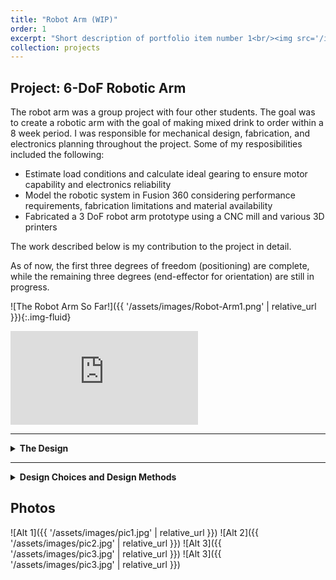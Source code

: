 ```yaml
---
title: "Robot Arm (WIP)"
order: 1
excerpt: "Short description of portfolio item number 1<br/><img src='/images/500x300.png'>"
collection: projects
---
```



## Project: 6-DoF Robotic Arm
The robot arm was a group project with four other students. 
The goal was to create a robotic arm with the goal of making mixed drink to order within a 8 week period. 
I was responsible for mechanical design, fabrication, and electronics planning throughout the project.
Some of my resposibilities included the following:
- Estimate load conditions and calculate ideal gearing to ensure motor capability and electronics reliability
- Model the robotic system in Fusion 360 considering performance requirements, fabrication limitations and material availability
- Fabricated a 3 DoF robot arm prototype using a CNC mill and various 3D printers

The work described below is my contribution to the project in detail.

As of now, the first three degrees of freedom (positioning) are complete, while the remaining three degrees (end-effector for orientation) are still in progress.

![The Robot Arm So Far!]({{ '/assets/images/Robot-Arm1.png' | relative_url }}){:.img-fluid}

<div class="video-container">
  <iframe
    src="https://www.youtube-nocookie.com/embed/hY593K-q6cw?rel=0&mute=1&autoplay=0&modestbranding=1&playsinline=1"
    title="Robot Arm Test!"
    loading="lazy"
    frameborder="0"
    allow="accelerometer; clipboard-write; encrypted-media; gyroscope; picture-in-picture; web-share"
    allowfullscreen>
  </iframe>
</div>

---

<details markdown="1">
  <summary><strong>The Design</strong></summary>

## Design Goals
The following were some goals that were determined during the ideation phase:
- The robot shall be compatible with ROS2
- The robot should be capable of moving from one end point to the other within one second
- The robot should be capable of holding and moving a 2 pound payload at the end of the arm
- Robot parts shall be manufacturable in house or purchaseable online
- The robot should have a workspace of 6 feet accross
- The robot shall be capable of holding 16oz of liquid and various small objects
- The robot should fit in a generic kitchen setting

## Subsystems
The robot arm is divided into two subsystems:
-The arm: a 3DoF articulated arm.
-The end effector: a quaternion wrist with an integrated vacuum cup gripper (WIP).

## The Robot Arm
The robot arm is a 3 DoF arm made of aluminum rectangular tubing for the structure and carbon fiber tubes for the arms.
The first 3 DoF uses FRC motors since they could provide substantial torque while having a desirable speed. All the motors and gearboxes are mounted towards the base to keep the arm segments light.

![Arm Subsystem]({{ '/assets/images/Robot-Arm2.png' | relative_url }}){:.img-fluid}

## The End effector
The end effector (quaternion wrist) uses servos for actuation and two vacuum motors to grasp objects like a mixing cup or ice.



</details>

---

<details markdown="1">
  <summary><strong>Design Choices and Design Methods</strong></summary>

## Electronics
For the higher load subsystem we chose to use FRC motors and controllers, nnamely the 775pro and TalonFXS, because they are readily available, include a wide range of compatible components, and deliver substantial torque and speed without breaking the bank.

Additionally, the controllers had many built in features that reduced the work load for us such as built in CAN communication, current sensing and ROS compatability.

For the end effector, we planned to use servos for the acuations and a small vacuum motor for gripping. Servos were selected since were wanted to reduce the workload by eliminated PID tuning and additional hardware.

Below is the rough schematic we followed for the electronics layout:

![The Electronics Schematic!]({{ '/assets/images/Electronics-Schematic.png' | relative_url }}){:.img-fluid}

## Torque Estimation
The estimated torque requirement was estimated using static analysis with the highest load estimated at around 40 Nm.

Since this was before the final design was complete, it was assumed that the payload would be around 2 kg with a torque arm of 1 meter.

![FBD](/assets/images/FBD.png)
![Rough Calculations](/assets/images/RoughCalcs.png)

## Gearbox Sizing
Although the motors are fairly strong, a gearbox was necessary to achieve the desired output torque and protect upstream electronics from overload.

Torque and RPM at peak power were used for sizing, based on the assumption that the motor would operate near this point under load.

The reduction was calculated based on the goal of traveling from endpoint to endpoint in under one second.

A 20% margin was added to the peak rpm then divided by the desired 60 rpm resulting in a 187:1 desired gear reduction. However, the final reduction was reduced to 120:1 to match the shortened arm lengths while maintaining ample torque.

$$
Desired RPM = 60 RPM
$$

$$
Peak Power RPM = 9370 RPM
$$

$$
Gear Ratio = \frac{9370 RPM * 1.2}{60 RPM} = 187.4
$$

This gear ratio was then applied to the motor’s theoretical output torque and compared against the estimated requirement of ~20 Nm to confirm that it would meet performance needs.

$$
Desired Torque = 40 Nm
$$

$$
Peak Power Torque = 0.3 Nm
$$

$$
Estimated Output Torque = 0.3 Nm * 187.4 = 56.1 Nm
$$

$$
Output > Desired
$$

All three joints of the arm uses the same size gearbox since they all have a torque requirement below the max output torque and can perform a 180 degree rotation under a second and have a torque requirement below the max output torque.

![Motor Curve]({{ '/assets/images/Electronics-Schematic.png' | relative_url }}){:.img-fluid}
![Side view of the arm gearbox]({{ '/assets/images/Robot-Arm3.png' | relative_url }}){:.img-fluid}

## Part Selection
In order to meet our deadline, we selected materials that were available and were compatible with the machinery we had access to. Some machinery we used included the HAAS TM-1 and some manual mills and lathes.

The main structural aluminum was sourced from the remnant section at Industrial Metal Supply, where we found an 8-foot piece of 6x2-inch 6061 tubing for $40.
The carbon fiber tubes, aluminum round tubing, and bearings were purchased from Amazon, chosen for their convenient sizes and affordability at the time.

<div class="video-container">
  <iframe
    src="https://www.youtube-nocookie.com/embed/iHVmGTyaGT8?rel=0&mute=1&autoplay=0&modestbranding=1&playsinline=1"
    title="CNCing!"
    loading="lazy"
    frameborder="0"
    allow="accelerometer; clipboard-write; encrypted-media; gyroscope; picture-in-picture; web-share"
    allowfullscreen>
  </iframe>
</div>


## Gripper Design
We found limited resources on vacuum cup design, so we began by replicating common vacuum cups used in factory automation and iterated from there.

Through several rounds of testing, we found that the optimal design for holding a large cup of liquid was a cup with a large area, no bellows and a thick base to ensure little flexing while holding.

The current design is 3D printed using Flexible 80A resin on a Form 4 printer, though we also experimented with urethane casting during development.

<div class="video-container">
  <iframe
    src="https://www.youtube-nocookie.com/embed/CAndtVpHk9o?rel=0&mute=1&autoplay=0&modestbranding=1&playsinline=1"
    title="Gripper Testing!"
    loading="lazy"
    frameborder="0"
    allow="accelerometer; clipboard-write; encrypted-media; gyroscope; picture-in-picture; web-share"
    allowfullscreen>
  </iframe>
</div>

</details>

## Photos
<div class="masonry" markdown="1">
![Alt 1]({{ '/assets/images/pic1.jpg' | relative_url }})
![Alt 2]({{ '/assets/images/pic2.jpg' | relative_url }})
![Alt 3]({{ '/assets/images/pic3.jpg' | relative_url }})
![Alt 3]({{ '/assets/images/pic3.jpg' | relative_url }})
</div>
